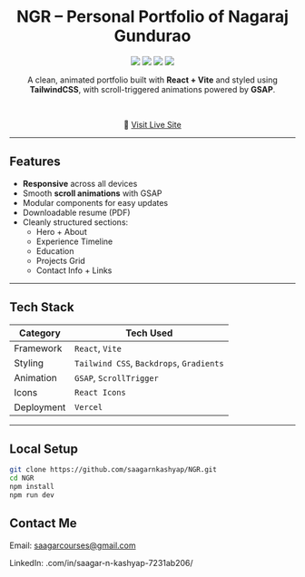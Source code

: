 <h1 align="center">NGR – Personal Portfolio of Nagaraj Gundurao</h1>

<p align="center">
  <img src="https://img.shields.io/badge/Built%20With-React-blue?style=flat&logo=react" />
  <img src="https://img.shields.io/badge/Vite-Fast%20Build-yellow?style=flat&logo=vite" />
  <img src="https://img.shields.io/badge/TailwindCSS-Styled-green?style=flat&logo=tailwindcss" />
  <img src="https://img.shields.io/badge/Deployed%20On-Vercel-black?style=flat&logo=vercel" />
</p>

<p align="center">
  A clean, animated portfolio built with <strong>React + Vite</strong> and styled using <strong>TailwindCSS</strong>, with scroll-triggered animations powered by <strong>GSAP</strong>.
</p>

<br/>

<div align="center">
  <p>🔗 <a href="https://ngr.vercel.app" target="_blank">Visit Live Site</a></p>
</div>

---

## Features

- **Responsive** across all devices
- Smooth **scroll animations** with GSAP
- Modular components for easy updates
- Downloadable resume (PDF)
- Cleanly structured sections:
  - Hero + About
  - Experience Timeline
  - Education
  - Projects Grid
  - Contact Info + Links

---

## Tech Stack

| Category     | Tech Used                          |
|--------------|------------------------------------|
| Framework    | `React`, `Vite`                    |
| Styling      | `Tailwind CSS`, `Backdrops`, `Gradients` |
| Animation    | `GSAP`, `ScrollTrigger`            |
| Icons        | `React Icons`                      |
| Deployment   | `Vercel`                           |

---



## Local Setup

```bash
git clone https://github.com/saagarnkashyap/NGR.git
cd NGR
npm install
npm run dev
```


## Contact Me
Email: saagarcourses@gmail.com

LinkedIn: .com/in/saagar-n-kashyap-7231ab206/ 
